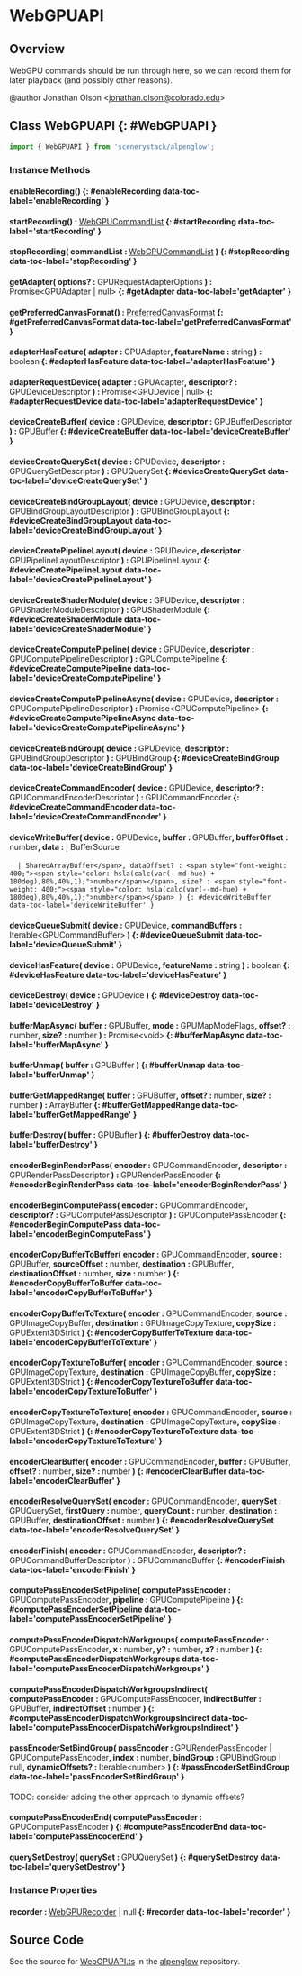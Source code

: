 # WebGPUAPI

## Overview

WebGPU commands should be run through here, so we can record them for later playback (and possibly other reasons).

@author Jonathan Olson &lt;jonathan.olson@colorado.edu&gt;

## Class WebGPUAPI {: #WebGPUAPI }


```js
import { WebGPUAPI } from 'scenerystack/alpenglow';
```
### Instance Methods

#### enableRecording() {: #enableRecording data-toc-label='enableRecording' }

#### startRecording() : <span style="font-weight: 400;">[WebGPUCommandList](../alpenglow/WebGPURecorder.md#WebGPUCommandList)</span> {: #startRecording data-toc-label='startRecording' }

#### stopRecording( commandList : <span style="font-weight: 400;">[WebGPUCommandList](../alpenglow/WebGPURecorder.md#WebGPUCommandList)</span> ) {: #stopRecording data-toc-label='stopRecording' }

#### getAdapter( options? : <span style="font-weight: 400;">GPURequestAdapterOptions</span> ) : <span style="font-weight: 400;">Promise&lt;GPUAdapter | <span style="color: hsla(calc(var(--md-hue) + 180deg),80%,40%,1);">null</span>&gt;</span> {: #getAdapter data-toc-label='getAdapter' }

#### getPreferredCanvasFormat() : <span style="font-weight: 400;">[PreferredCanvasFormat](../alpenglow/WebGPUAPI.md#PreferredCanvasFormat)</span> {: #getPreferredCanvasFormat data-toc-label='getPreferredCanvasFormat' }

#### adapterHasFeature( adapter : <span style="font-weight: 400;">GPUAdapter</span>, featureName : <span style="font-weight: 400;"><span style="color: hsla(calc(var(--md-hue) + 180deg),80%,40%,1);">string</span></span> ) : <span style="font-weight: 400;"><span style="color: hsla(calc(var(--md-hue) + 180deg),80%,40%,1);">boolean</span></span> {: #adapterHasFeature data-toc-label='adapterHasFeature' }

#### adapterRequestDevice( adapter : <span style="font-weight: 400;">GPUAdapter</span>, descriptor? : <span style="font-weight: 400;">GPUDeviceDescriptor</span> ) : <span style="font-weight: 400;">Promise&lt;GPUDevice | <span style="color: hsla(calc(var(--md-hue) + 180deg),80%,40%,1);">null</span>&gt;</span> {: #adapterRequestDevice data-toc-label='adapterRequestDevice' }

#### deviceCreateBuffer( device : <span style="font-weight: 400;">GPUDevice</span>, descriptor : <span style="font-weight: 400;">GPUBufferDescriptor</span> ) : <span style="font-weight: 400;">GPUBuffer</span> {: #deviceCreateBuffer data-toc-label='deviceCreateBuffer' }

#### deviceCreateQuerySet( device : <span style="font-weight: 400;">GPUDevice</span>, descriptor : <span style="font-weight: 400;">GPUQuerySetDescriptor</span> ) : <span style="font-weight: 400;">GPUQuerySet</span> {: #deviceCreateQuerySet data-toc-label='deviceCreateQuerySet' }

#### deviceCreateBindGroupLayout( device : <span style="font-weight: 400;">GPUDevice</span>, descriptor : <span style="font-weight: 400;">GPUBindGroupLayoutDescriptor</span> ) : <span style="font-weight: 400;">GPUBindGroupLayout</span> {: #deviceCreateBindGroupLayout data-toc-label='deviceCreateBindGroupLayout' }

#### deviceCreatePipelineLayout( device : <span style="font-weight: 400;">GPUDevice</span>, descriptor : <span style="font-weight: 400;">GPUPipelineLayoutDescriptor</span> ) : <span style="font-weight: 400;">GPUPipelineLayout</span> {: #deviceCreatePipelineLayout data-toc-label='deviceCreatePipelineLayout' }

#### deviceCreateShaderModule( device : <span style="font-weight: 400;">GPUDevice</span>, descriptor : <span style="font-weight: 400;">GPUShaderModuleDescriptor</span> ) : <span style="font-weight: 400;">GPUShaderModule</span> {: #deviceCreateShaderModule data-toc-label='deviceCreateShaderModule' }

#### deviceCreateComputePipeline( device : <span style="font-weight: 400;">GPUDevice</span>, descriptor : <span style="font-weight: 400;">GPUComputePipelineDescriptor</span> ) : <span style="font-weight: 400;">GPUComputePipeline</span> {: #deviceCreateComputePipeline data-toc-label='deviceCreateComputePipeline' }

#### deviceCreateComputePipelineAsync( device : <span style="font-weight: 400;">GPUDevice</span>, descriptor : <span style="font-weight: 400;">GPUComputePipelineDescriptor</span> ) : <span style="font-weight: 400;">Promise&lt;GPUComputePipeline&gt;</span> {: #deviceCreateComputePipelineAsync data-toc-label='deviceCreateComputePipelineAsync' }

#### deviceCreateBindGroup( device : <span style="font-weight: 400;">GPUDevice</span>, descriptor : <span style="font-weight: 400;">GPUBindGroupDescriptor</span> ) : <span style="font-weight: 400;">GPUBindGroup</span> {: #deviceCreateBindGroup data-toc-label='deviceCreateBindGroup' }

#### deviceCreateCommandEncoder( device : <span style="font-weight: 400;">GPUDevice</span>, descriptor? : <span style="font-weight: 400;">GPUCommandEncoderDescriptor</span> ) : <span style="font-weight: 400;">GPUCommandEncoder</span> {: #deviceCreateCommandEncoder data-toc-label='deviceCreateCommandEncoder' }

#### deviceWriteBuffer( device : <span style="font-weight: 400;">GPUDevice</span>, buffer : <span style="font-weight: 400;">GPUBuffer</span>, bufferOffset : <span style="font-weight: 400;"><span style="color: hsla(calc(var(--md-hue) + 180deg),80%,40%,1);">number</span></span>, data : <span style="font-weight: 400;">| BufferSource
      | SharedArrayBuffer</span>, dataOffset? : <span style="font-weight: 400;"><span style="color: hsla(calc(var(--md-hue) + 180deg),80%,40%,1);">number</span></span>, size? : <span style="font-weight: 400;"><span style="color: hsla(calc(var(--md-hue) + 180deg),80%,40%,1);">number</span></span> ) {: #deviceWriteBuffer data-toc-label='deviceWriteBuffer' }

#### deviceQueueSubmit( device : <span style="font-weight: 400;">GPUDevice</span>, commandBuffers : <span style="font-weight: 400;">Iterable&lt;GPUCommandBuffer&gt;</span> ) {: #deviceQueueSubmit data-toc-label='deviceQueueSubmit' }

#### deviceHasFeature( device : <span style="font-weight: 400;">GPUDevice</span>, featureName : <span style="font-weight: 400;"><span style="color: hsla(calc(var(--md-hue) + 180deg),80%,40%,1);">string</span></span> ) : <span style="font-weight: 400;"><span style="color: hsla(calc(var(--md-hue) + 180deg),80%,40%,1);">boolean</span></span> {: #deviceHasFeature data-toc-label='deviceHasFeature' }

#### deviceDestroy( device : <span style="font-weight: 400;">GPUDevice</span> ) {: #deviceDestroy data-toc-label='deviceDestroy' }

#### bufferMapAsync( buffer : <span style="font-weight: 400;">GPUBuffer</span>, mode : <span style="font-weight: 400;">GPUMapModeFlags</span>, offset? : <span style="font-weight: 400;"><span style="color: hsla(calc(var(--md-hue) + 180deg),80%,40%,1);">number</span></span>, size? : <span style="font-weight: 400;"><span style="color: hsla(calc(var(--md-hue) + 180deg),80%,40%,1);">number</span></span> ) : <span style="font-weight: 400;">Promise&lt;<span style="color: hsla(calc(var(--md-hue) + 180deg),80%,40%,1);">void</span>&gt;</span> {: #bufferMapAsync data-toc-label='bufferMapAsync' }

#### bufferUnmap( buffer : <span style="font-weight: 400;">GPUBuffer</span> ) {: #bufferUnmap data-toc-label='bufferUnmap' }

#### bufferGetMappedRange( buffer : <span style="font-weight: 400;">GPUBuffer</span>, offset? : <span style="font-weight: 400;"><span style="color: hsla(calc(var(--md-hue) + 180deg),80%,40%,1);">number</span></span>, size? : <span style="font-weight: 400;"><span style="color: hsla(calc(var(--md-hue) + 180deg),80%,40%,1);">number</span></span> ) : <span style="font-weight: 400;">ArrayBuffer</span> {: #bufferGetMappedRange data-toc-label='bufferGetMappedRange' }

#### bufferDestroy( buffer : <span style="font-weight: 400;">GPUBuffer</span> ) {: #bufferDestroy data-toc-label='bufferDestroy' }

#### encoderBeginRenderPass( encoder : <span style="font-weight: 400;">GPUCommandEncoder</span>, descriptor : <span style="font-weight: 400;">GPURenderPassDescriptor</span> ) : <span style="font-weight: 400;">GPURenderPassEncoder</span> {: #encoderBeginRenderPass data-toc-label='encoderBeginRenderPass' }

#### encoderBeginComputePass( encoder : <span style="font-weight: 400;">GPUCommandEncoder</span>, descriptor? : <span style="font-weight: 400;">GPUComputePassDescriptor</span> ) : <span style="font-weight: 400;">GPUComputePassEncoder</span> {: #encoderBeginComputePass data-toc-label='encoderBeginComputePass' }

#### encoderCopyBufferToBuffer( encoder : <span style="font-weight: 400;">GPUCommandEncoder</span>, source : <span style="font-weight: 400;">GPUBuffer</span>, sourceOffset : <span style="font-weight: 400;"><span style="color: hsla(calc(var(--md-hue) + 180deg),80%,40%,1);">number</span></span>, destination : <span style="font-weight: 400;">GPUBuffer</span>, destinationOffset : <span style="font-weight: 400;"><span style="color: hsla(calc(var(--md-hue) + 180deg),80%,40%,1);">number</span></span>, size : <span style="font-weight: 400;"><span style="color: hsla(calc(var(--md-hue) + 180deg),80%,40%,1);">number</span></span> ) {: #encoderCopyBufferToBuffer data-toc-label='encoderCopyBufferToBuffer' }

#### encoderCopyBufferToTexture( encoder : <span style="font-weight: 400;">GPUCommandEncoder</span>, source : <span style="font-weight: 400;">GPUImageCopyBuffer</span>, destination : <span style="font-weight: 400;">GPUImageCopyTexture</span>, copySize : <span style="font-weight: 400;">GPUExtent3DStrict</span> ) {: #encoderCopyBufferToTexture data-toc-label='encoderCopyBufferToTexture' }

#### encoderCopyTextureToBuffer( encoder : <span style="font-weight: 400;">GPUCommandEncoder</span>, source : <span style="font-weight: 400;">GPUImageCopyTexture</span>, destination : <span style="font-weight: 400;">GPUImageCopyBuffer</span>, copySize : <span style="font-weight: 400;">GPUExtent3DStrict</span> ) {: #encoderCopyTextureToBuffer data-toc-label='encoderCopyTextureToBuffer' }

#### encoderCopyTextureToTexture( encoder : <span style="font-weight: 400;">GPUCommandEncoder</span>, source : <span style="font-weight: 400;">GPUImageCopyTexture</span>, destination : <span style="font-weight: 400;">GPUImageCopyTexture</span>, copySize : <span style="font-weight: 400;">GPUExtent3DStrict</span> ) {: #encoderCopyTextureToTexture data-toc-label='encoderCopyTextureToTexture' }

#### encoderClearBuffer( encoder : <span style="font-weight: 400;">GPUCommandEncoder</span>, buffer : <span style="font-weight: 400;">GPUBuffer</span>, offset? : <span style="font-weight: 400;"><span style="color: hsla(calc(var(--md-hue) + 180deg),80%,40%,1);">number</span></span>, size? : <span style="font-weight: 400;"><span style="color: hsla(calc(var(--md-hue) + 180deg),80%,40%,1);">number</span></span> ) {: #encoderClearBuffer data-toc-label='encoderClearBuffer' }

#### encoderResolveQuerySet( encoder : <span style="font-weight: 400;">GPUCommandEncoder</span>, querySet : <span style="font-weight: 400;">GPUQuerySet</span>, firstQuery : <span style="font-weight: 400;"><span style="color: hsla(calc(var(--md-hue) + 180deg),80%,40%,1);">number</span></span>, queryCount : <span style="font-weight: 400;"><span style="color: hsla(calc(var(--md-hue) + 180deg),80%,40%,1);">number</span></span>, destination : <span style="font-weight: 400;">GPUBuffer</span>, destinationOffset : <span style="font-weight: 400;"><span style="color: hsla(calc(var(--md-hue) + 180deg),80%,40%,1);">number</span></span> ) {: #encoderResolveQuerySet data-toc-label='encoderResolveQuerySet' }

#### encoderFinish( encoder : <span style="font-weight: 400;">GPUCommandEncoder</span>, descriptor? : <span style="font-weight: 400;">GPUCommandBufferDescriptor</span> ) : <span style="font-weight: 400;">GPUCommandBuffer</span> {: #encoderFinish data-toc-label='encoderFinish' }

#### computePassEncoderSetPipeline( computePassEncoder : <span style="font-weight: 400;">GPUComputePassEncoder</span>, pipeline : <span style="font-weight: 400;">GPUComputePipeline</span> ) {: #computePassEncoderSetPipeline data-toc-label='computePassEncoderSetPipeline' }

#### computePassEncoderDispatchWorkgroups( computePassEncoder : <span style="font-weight: 400;">GPUComputePassEncoder</span>, x : <span style="font-weight: 400;"><span style="color: hsla(calc(var(--md-hue) + 180deg),80%,40%,1);">number</span></span>, y? : <span style="font-weight: 400;"><span style="color: hsla(calc(var(--md-hue) + 180deg),80%,40%,1);">number</span></span>, z? : <span style="font-weight: 400;"><span style="color: hsla(calc(var(--md-hue) + 180deg),80%,40%,1);">number</span></span> ) {: #computePassEncoderDispatchWorkgroups data-toc-label='computePassEncoderDispatchWorkgroups' }

#### computePassEncoderDispatchWorkgroupsIndirect( computePassEncoder : <span style="font-weight: 400;">GPUComputePassEncoder</span>, indirectBuffer : <span style="font-weight: 400;">GPUBuffer</span>, indirectOffset : <span style="font-weight: 400;"><span style="color: hsla(calc(var(--md-hue) + 180deg),80%,40%,1);">number</span></span> ) {: #computePassEncoderDispatchWorkgroupsIndirect data-toc-label='computePassEncoderDispatchWorkgroupsIndirect' }

#### passEncoderSetBindGroup( passEncoder : <span style="font-weight: 400;">GPURenderPassEncoder | GPUComputePassEncoder</span>, index : <span style="font-weight: 400;"><span style="color: hsla(calc(var(--md-hue) + 180deg),80%,40%,1);">number</span></span>, bindGroup : <span style="font-weight: 400;">GPUBindGroup | <span style="color: hsla(calc(var(--md-hue) + 180deg),80%,40%,1);">null</span></span>, dynamicOffsets? : <span style="font-weight: 400;">Iterable&lt;<span style="color: hsla(calc(var(--md-hue) + 180deg),80%,40%,1);">number</span>&gt;</span> ) {: #passEncoderSetBindGroup data-toc-label='passEncoderSetBindGroup' }

TODO: consider adding the other approach to dynamic offsets?

#### computePassEncoderEnd( computePassEncoder : <span style="font-weight: 400;">GPUComputePassEncoder</span> ) {: #computePassEncoderEnd data-toc-label='computePassEncoderEnd' }

#### querySetDestroy( querySet : <span style="font-weight: 400;">GPUQuerySet</span> ) {: #querySetDestroy data-toc-label='querySetDestroy' }

### Instance Properties

#### recorder : <span style="font-weight: 400;">[WebGPURecorder](../alpenglow/WebGPURecorder.md) | <span style="color: hsla(calc(var(--md-hue) + 180deg),80%,40%,1);">null</span></span> {: #recorder data-toc-label='recorder' }



## Source Code

See the source for [WebGPUAPI.ts](https://github.com/phetsims/alpenglow/blob/main/js/webgpu/WebGPUAPI.ts) in the [alpenglow](https://github.com/phetsims/alpenglow) repository.
